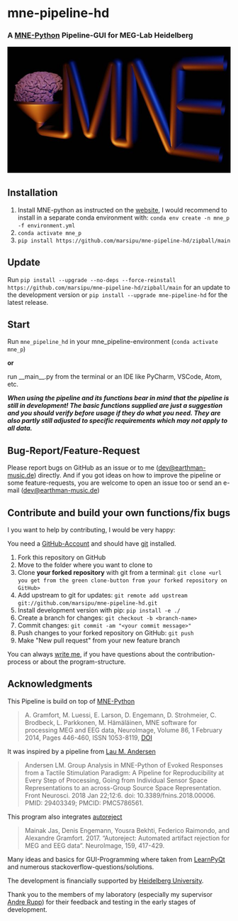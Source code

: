# mne-pipeline-hd

### A [MNE-Python](https://mne.tools/stable/index.html) Pipeline-GUI for MEG-Lab Heidelberg

![mne-pipeline-hd Logo](mne_pipeline_hd/resource/mne_pipeline_logo_evee_smaller.jpg)

## Installation

1. Install MNE-python as instructed on
   the [website](https://www.martinos.org/mne/stable/install_mne_python.html),
   I would recommend to install in a separate conda environment with:
   `conda env create -n mne_p -f environment.yml`
2. `conda activate mne_p`
3. `pip install https://github.com/marsipu/mne-pipeline-hd/zipball/main`

## Update

Run `pip install --upgrade --no-deps --force-reinstall https://github.com/marsipu/mne-pipeline-hd/zipball/main`
for an update to the development version
or `pip install --upgrade mne-pipeline-hd` for the latest release.

## Start

Run `mne_pipeline_hd` in your mne_pipeline-environment (`conda activate mne_p`)

**or**

run \_\_main\_\_.py from the terminal or an IDE like PyCharm, VSCode, Atom,
etc.

***When using the pipeline and its functions bear in mind that the pipeline is
still in development!
The basic functions supplied are just a suggestion and you should verify before
usage if they do what you need.
They are also partly still adjusted to specific requirements which may not
apply to all data.***

## Bug-Report/Feature-Request

Please report bugs on GitHub as an issue or to me (dev@earthman-music.de)
directly.
And if you got ideas on how to improve the pipeline or some feature-requests,
you are welcome to open an issue too or send an e-mail (dev@earthman-music.de)

## Contribute and build your own functions/fix bugs

I you want to help by contributing, I would be very happy:

You need a [GitHub-Account](https://github.com/)
and should
have [git](https://git-scm.com/book/en/v2/Getting-Started-Installing-Git)
installed.

1. Fork this repository on GitHub
2. Move to the folder where you want to clone to
3. Clone **your forked repository** with git from a
   terminal: `git clone <url you get from the green clone-button from your forked repository on GitHub>`
4. Add upstream to git for
   updates: `git remote add upstream git://github.com/marsipu/mne-pipeline-hd.git`
5. Install development version with pip: `pip install -e ./`
6. Create a branch for changes: `git checkout -b <branch-name>`
7. Commit changes: `git commit -am "<your commit message>"`
8. Push changes to your forked repository on GitHub: `git push`
9. Make "New pull request" from your new feature branch

You can always [write me](mailto:dev@earthman-music.de), if you have questions
about the contribution-process
or about the program-structure.

## Acknowledgments

This Pipeline is build on top
of [MNE-Python](https://mne.tools/stable/index.html)
> A. Gramfort, M. Luessi, E. Larson, D. Engemann, D. Strohmeier, C. Brodbeck,
> L. Parkkonen, M. Hämäläinen,
> MNE software for processing MEG and EEG data, NeuroImage, Volume 86, 1
> February 2014, Pages 446-460, ISSN 1053-8119,
> [DOI](https://doi.org/10.1016/j.neuroimage.2013.10.027)

It was inspired by a pipeline
from [Lau M. Andersen](https://doi.org/10.3389/fnins.2018.00006)
> Andersen LM. Group Analysis in MNE-Python of Evoked Responses from a Tactile
> Stimulation Paradigm: A Pipeline for
> Reproducibility at Every Step of Processing, Going from Individual Sensor
> Space Representations to an across-Group
> Source Space Representation. Front Neurosci. 2018 Jan 22;12:6. doi:
> 10.3389/fnins.2018.00006. PMID: 29403349;
> PMCID: PMC5786561.

This program also
integrates [autoreject](https://doi.org/10.1016/j.neuroimage.2017.06.030)
> Mainak Jas, Denis Engemann, Yousra Bekhti, Federico Raimondo, and Alexandre
> Gramfort. 2017.
> “Autoreject: Automated artifact rejection for MEG and EEG data”. NeuroImage,
> 159, 417-429.

Many ideas and basics for GUI-Programming where taken
from [LearnPyQt](https://www.learnpyqt.com/) and numerous
stackoverflow-questions/solutions.

The development is financially supported
by [Heidelberg University](https://www.uni-heidelberg.de/de/forschung/forschungsprofil/fields-of-focus/field-of-focus-i).

Thank you to the members of my laboratory (especially my
supervisor [Andre Rupp](https://www.klinikum.uni-heidelberg.de/personen/pd-dr-phil-andre-rupp-271))
for their feedback and testing in the early stages of development.
